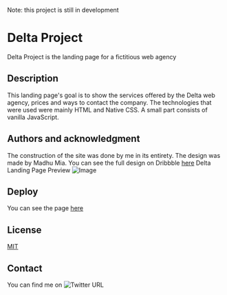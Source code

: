 Note: this project is still in development
# Delta Project
Delta Project is the landing page for a fictitious web agency
## Description
This landing page's goal is to show the services offered by the Delta web agency, prices and ways to contact the company. The technologies that were used were mainly HTML and Native CSS. A small part consists of vanilla JavaScript.
## Authors and acknowledgment
The construction of the site was done by me in its entirety.
The design was made by Madhu Mia. You can see the full design on Dribbble [here](http://https://dribbble.com/shots/19243385-Agency-website-landing-page-home-page-ui?utm_source=Clipboard_Shot&utm_campaign=madhumia&utm_content=Agency%20website%20landing%20page%20%3A%20home%20page%20ui&utm_medium=Social_Share&utm_source=Clipboard_Shot&utm_campaign=madhumia&utm_content=Agency%20website%20landing%20page%20%3A%20home%20page%20ui&utm_medium=Social_Share "here")
Delta Landing Page Preview
![Image](https://cdn.dribbble.com/userupload/3365126/file/original-c535f9f795763d3906c17f1e793a0da5.png?compress=1&resize=1905x1429)
## Deploy
You can see the page [here](https://ionuser13.github.io/Delta-Project/)
## License
[MIT](https://choosealicense.com/licenses/mit/)
## Contact
You can find me on ![Twitter URL](https://img.shields.io/twitter/url?style=social&url=https%3A%2F%2Ftwitter.com%2Fionuser03)
